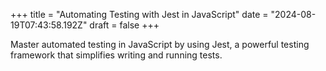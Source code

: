 +++
title = "Automating Testing with Jest in JavaScript"
date = "2024-08-19T07:43:58.192Z"
draft = false
+++

  Master automated testing in JavaScript by using Jest, a powerful testing framework that simplifies writing and running tests.
        
